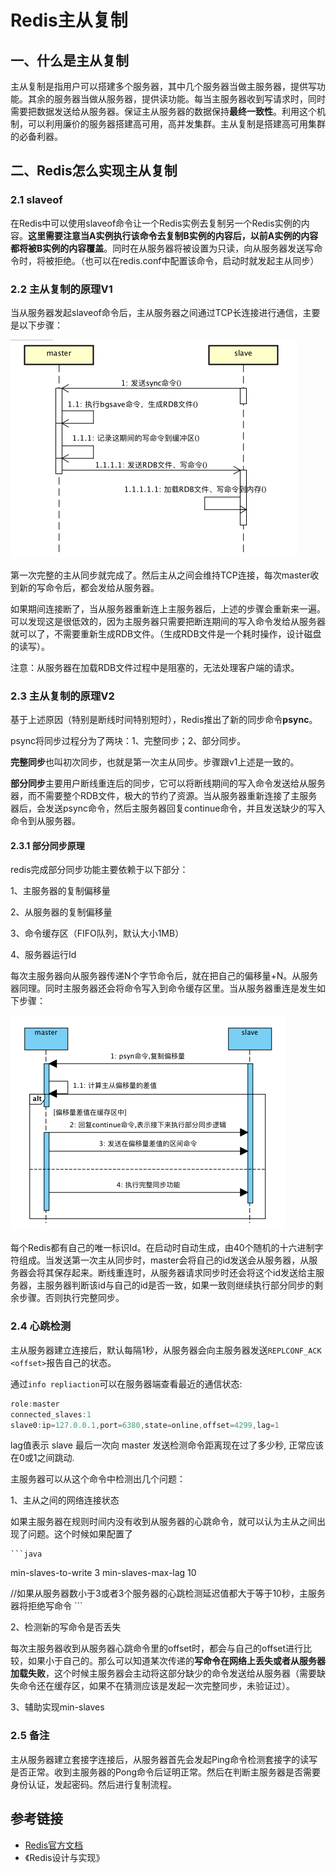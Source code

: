 # Redis主从复制

## 一、什么是主从复制

主从复制是指用户可以搭建多个服务器，其中几个服务器当做主服务器，提供写功能。其余的服务器当做从服务器，提供读功能。每当主服务器收到写请求时，同时需要把数据发送给从服务器。保证主从服务器的数据保持**最终一致性**。利用这个机制，可以利用廉价的服务器搭建高可用，高并发集群。主从复制是搭建高可用集群的必备利器。

## 二、Redis怎么实现主从复制

### 2.1 slaveof

在Redis中可以使用slaveof命令让一个Redis实例去复制另一个Redis实例的内容。**这里需要注意当A实例执行该命令去复制B实例的内容后，以前A实例的内容都将被B实例的内容覆盖**。同时在从服务器将被设置为只读，向从服务器发送写命令时，将被拒绝。（也可以在redis.conf中配置该命令，启动时就发起主从同步）

### 2.2 主从复制的原理V1

当从服务器发起slaveof命令后，主从服务器之间通过TCP长连接进行通信，主要是以下步骤：

<img src="img/image-redis-master-slave-slaveof.png" alt="image-20200130233344063" style="zoom:50%;" />

第一次完整的主从同步就完成了。然后主从之间会维持TCP连接，每次master收到新的写命令后，都会发给从服务器。

如果期间连接断了，当从服务器重新连上主服务器后，上述的步骤会重新来一遍。可以发现这是很低效的，因为主服务器只需要把断连期间的写入命令发给从服务器就可以了，不需要重新生成RDB文件。（生成RDB文件是一个耗时操作，设计磁盘的读写）。

注意：从服务器在加载RDB文件过程中是阻塞的，无法处理客户端的请求。

### 2.3 主从复制的原理V2

基于上述原因（特别是断线时间特别短时），Redis推出了新的同步命令**psync**。

psync将同步过程分为了两块：1、完整同步；2、部分同步。

**完整同步**也叫初次同步，也就是第一次主从同步。步骤跟v1上述是一致的。

**部分同步**主要用户断线重连后的同步，它可以将断线期间的写入命令发送给从服务器，而不需要整个RDB文件，极大的节约了资源。当从服务器重新连接了主服务器后，会发送psync命令，然后主服务器回复continue命令，并且发送缺少的写入命令到从服务器。

#### 2.3.1 部分同步原理

redis完成部分同步功能主要依赖于以下部分：

1、主服务器的复制偏移量

2、从服务器的复制偏移量

3、命令缓存区（FIFO队列，默认大小1MB）

4、服务器运行Id

每次主服务器向从服务器传递N个字节命令后，就在把自己的偏移量+N。从服务器同理。同时主服务器还会将命令写入到命令缓存区里。当从服务器重连是发生如下步骤：

<img src="img/image-psync命令.png" alt="image-20200131000555052" style="zoom:50%;" />

每个Redis都有自己的唯一标识Id。在启动时自动生成，由40个随机的十六进制字符组成。当发送第一次主从同步时，master会将自己的id发送会从服务器，从服务器会将其保存起来。断线重连时，从服务器请求同步时还会将这个id发送给主服务器，主服务器判断该id与自己的id是否一致，如果一致则继续执行部分同步的剩余步骤。否则执行完整同步。

### 2.4 心跳检测

主从服务器建立连接后，默认每隔1秒，从服务器会向主服务器发送```REPLCONF_ACK <offset>```报告自己的状态。

通过```info repliaction```可以在服务器端查看最近的通信状态:

```java
role:master
connected_slaves:1
slave0:ip=127.0.0.1,port=6380,state=online,offset=4299,lag=1
```

lag值表示 slave 最后一次向 master 发送检测命令距离现在过了多少秒, 正常应该在0或1之间跳动.

主服务器可以从这个命令中检测出几个问题：

1、主从之间的网络连接状态

​     如果主服务器在规则时间内没有收到从服务器的心跳命令，就可以认为主从之间出现了问题。这个时候如果配置了

    ```java
min-slaves-to-write 3
min-slaves-max-lag 10

//如果从服务器数小于3或者3个服务器的心跳检测延迟值都大于等于10秒，主服务器将拒绝写命令
    ```

2、检测新的写命令是否丢失

​     每次主服务器收到从服务器心跳命令里的offset时，都会与自己的offset进行比较，如果小于自己的。那么可以知道某次传递的**写命令在网络上丢失或者从服务器加载失败**，这个时候主服务器会主动将这部分缺少的命令发送给从服务器（需要缺失命令还在缓存区，如果不在猜测应该是发起一次完整同步，未验证过）。

3、辅助实现min-slaves

### 2.5 备注

主从服务器建立套接字连接后，从服务器首先会发起Ping命令检测套接字的读写是否正常。收到主服务器的Pong命令后证明正常。然后在判断主服务器是否需要身份认证，发起密码。然后进行复制流程。

## 参考链接

- [Redis官方文档](https://redis.io/topics/replication)
- 《Redis设计与实现》

